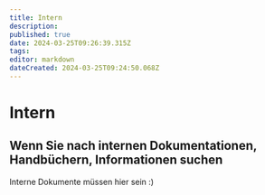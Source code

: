 ```yaml
---
title: Intern
description: 
published: true
date: 2024-03-25T09:26:39.315Z
tags: 
editor: markdown
dateCreated: 2024-03-25T09:24:50.068Z
---
```


# Intern

## Wenn Sie nach internen Dokumentationen, Handbüchern, Informationen suchen


Interne Dokumente müssen hier sein :)